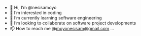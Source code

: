 - 👋 Hi, I’m @nesisamoyo
- 👀 I’m interested in coding
- 🌱 I’m currently learning software engineering
- 💞️ I’m looking to collaborate on software project developments
- 📫 How to reach me @moyonesisam@gmail.com
...
<!---
nesisamoyo/nesisamoyo is a ✨ special ✨ repository because its `README.md` (this file) appears on your GitHub profile.
You can click the Preview link to take a look at your changes.
--->
